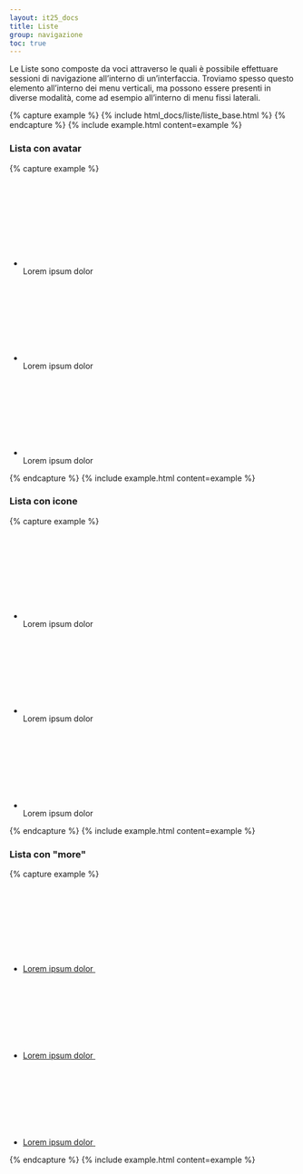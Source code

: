 ```yaml
---
layout: it25_docs
title: Liste
group: navigazione
toc: true
---
```


Le Liste sono composte da voci attraverso le quali è possibile effettuare sessioni di navigazione all’interno di un’interfaccia. Troviamo spesso questo elemento all’interno dei menu verticali, ma possono essere presenti in diverse modalità, come ad esempio all’interno di menu fissi laterali.

{% capture example %}
{% include html_docs/liste/liste_base.html %}
{% endcapture %}
{% include example.html content=example %}

### Lista con avatar

{% capture example %}

<div class="it-list-wrapper">
  <ul class="it-list">
    <li>
      <div class="list-item">
        <div class="avatar size-lg"> <svg class="icon align-top" aria-hidden="true"><use href="{{site_baseurl}}/dist/svg/sprites.svg#it-user"></use></svg></div>
        <div class="it-right-zone"><span class="text">Lorem ipsum dolor</span>
        </div>
      </div>
    </li>
       <li>
      <div class="list-item">
        <div class="avatar size-lg"> <svg class="icon align-top" aria-hidden="true"><use href="{{site_baseurl}}/dist/svg/sprites.svg#it-user"></use></svg></div>
        <div class="it-right-zone"><span class="text">Lorem ipsum dolor</span>
        </div>
      </div>
    </li>
       <li>
      <div class="list-item">
        <div class="avatar size-lg"> <svg class="icon align-top" aria-hidden="true"><use href="{{site_baseurl}}/dist/svg/sprites.svg#it-user"></use></svg></div>
        <div class="it-right-zone"><span class="text">Lorem ipsum dolor</span>
        </div>
      </div>
    </li>
  </ul>
</div>

{% endcapture %}
{% include example.html content=example %}

### Lista con icone

{% capture example %}

<div class="it-list-wrapper">
  <ul class="it-list">
    <li>
      <div class="list-item">
        <div class="it-rounded-icon">
          <svg class="icon  icon-primary">
            <use href="{{site_baseurl}}/dist/svg/sprites.svg#it-folder"></use>
          </svg>
        </div>
        <div class="it-right-zone"><span class="text">Lorem ipsum dolor</span>
        </div>
      </div>
    </li>
        <li>
      <div class="list-item">
        <div class="it-rounded-icon">
          <svg class="icon  icon-primary">
            <use href="{{site_baseurl}}/dist/svg/sprites.svg#it-folder"></use>
          </svg>
        </div>
        <div class="it-right-zone"><span class="text">Lorem ipsum dolor</span>
        </div>
      </div>
    </li>
        <li>
      <div class="list-item">
        <div class="it-rounded-icon">
          <svg class="icon  icon-primary">
            <use href="{{site_baseurl}}/dist/svg/sprites.svg#it-folder"></use>
          </svg>
        </div>
        <div class="it-right-zone"><span class="text">Lorem ipsum dolor</span>
        </div>
      </div>
    </li>
  </ul>
</div>

{% endcapture %}
{% include example.html content=example %}

### Lista con "more"

{% capture example %}

<div class="it-list-wrapper">
  <ul class="it-list">
    <li>
      <a href="#" class="list-item" data-bs-toggle="dropdown" aria-haspopup="true" aria-expanded="false">
        <div class="it-right-zone">
          <span class="text">Lorem ipsum dolor</span>
          <svg class="icon">
            <use href="{{site_baseurl}}/dist/svg/sprites.svg#it-more-actions"></use>
          </svg>
        </div>
      </a>
    </li>
    <li>
      <a href="#" class="list-item">
        <div class="it-right-zone">
          <span class="text">Lorem ipsum dolor</span>
          <svg class="icon">
            <use href="{{site_baseurl}}/dist/svg/sprites.svg#it-more-actions"></use>
          </svg>
        </div>
      </a>
    </li>
    <li>
      <a href="#" class="list-item">
        <div class="it-right-zone">
          <span class="text">Lorem ipsum dolor</span>
          <svg class="icon">
            <use href="{{site_baseurl}}/dist/svg/sprites.svg#it-more-actions"></use>
          </svg>
        </div>
      </a>
    </li>
  </ul>
</div>
{% endcapture %}
{% include example.html content=example %}

<!--
Le _Linee Guida_ prevedono liste

- **[single line](https://italia.github.io/bootstrap-italia/docs/organizzare-i-contenuti/liste/#linea-singola)**
- **[multiline](https://italia.github.io/bootstrap-italia/docs/organizzare-i-contenuti/liste/#multiline-con-icona)**
- **[innestate](https://italia.github.io/bootstrap-italia/docs/organizzare-i-contenuti/liste/#liste-annidate)**

{% capture callout %}

#### <svg class="icon icon-danger icon-lg"><use xlink:href="{{ site.baseurl }}/dist/svg/sprites.svg#it-close-circle"></use></svg> Liste con controlli

**NON UTILIZZARE** **[liste con controlli](https://italia.github.io/bootstrap-italia/docs/organizzare-i-contenuti/liste/#lista-con-controlli)**, comprese quelle con **switch** e con **checkbox**.
{% endcapture %}{% include callout.html content=callout type="danger" %}

{% capture callout %}

#### <svg class="icon icon-info icon-lg"><use xlink:href="{{ site.baseurl }}/dist/svg/sprites.svg#it-info-circle"></use></svg> Riferimenti

Il contenuto di questa pagina si riferisce ai seguenti punti della Documentazione Tecnica:

- **[Liste di link](https://italia.github.io/bootstrap-italia/docs/organizzare-i-contenuti/liste/#liste-per-men%C3%B9-di-navigazione)**
  {% endcapture %}{% include callout.html content=callout type="info" %} -->
